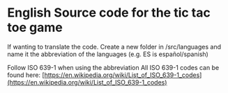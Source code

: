 # English Source code for the tic tac toe game
If wanting to translate the code. Create a new folder in /src/languages and name it the abbreviation of the languages (e.g. ES is español/spanish)

Follow ISO 639-1 when using the abbreviation
All ISO 639-1 codes can be found here: [https://en.wikipedia.org/wiki/List_of_ISO_639-1_codes](https://en.wikipedia.org/wiki/List_of_ISO_639-1_codes)
